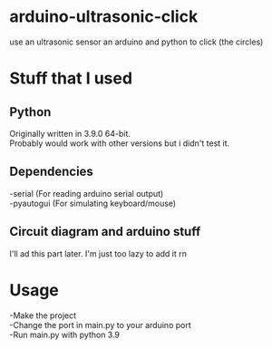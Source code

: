 # arduino-ultrasonic-click
 use an ultrasonic sensor an arduino and python to click (the circles)

# Stuff that I used
## Python
Originally written in 3.9.0 64-bit.   
Probably would work with other versions but i didn't test it.
## Dependencies
-serial (For reading arduino serial output)  
-pyautogui (For simulating keyboard/mouse)

## Circuit diagram and arduino stuff
I'll ad this part later. I'm just too lazy to add it rn

# Usage
-Make the project  
-Change the port in main.py to your arduino port  
-Run main.py with python 3.9
